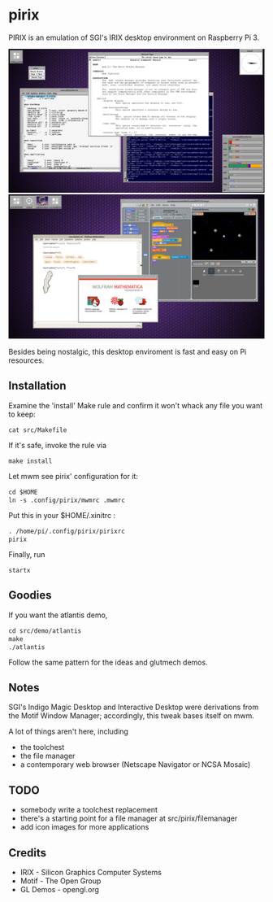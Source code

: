 # pirix

PIRIX is an emulation of SGI's IRIX desktop environment on Raspberry Pi 3.

![screenshot](screenshot0.png)
![screenshot](screenshot1.png)

Besides being nostalgic, this desktop enviroment is fast and easy on Pi resources.


## Installation

Examine the 'install' Make rule and confirm it won't whack any file you want to keep:

    cat src/Makefile

If it's safe, invoke the rule via 

    make install

Let mwm see pirix' configuration for it:

    cd $HOME
    ln -s .config/pirix/mwmrc .mwmrc

Put this in your $HOME/.xinitrc :

    . /home/pi/.config/pirix/pirixrc
    pirix

Finally, run

    startx


## Goodies

If you want the atlantis demo,

    cd src/demo/atlantis
    make
    ./atlantis

Follow the same pattern for the ideas and glutmech demos.


## Notes

SGI's Indigo Magic Desktop and Interactive Desktop were derivations from the Motif Window Manager;
accordingly, this tweak bases itself on mwm.

A lot of things aren't here, including
* the toolchest
* the file manager 
* a contemporary web browser (Netscape Navigator or NCSA Mosaic)

## TODO

* somebody write a toolchest replacement
* there's a starting point for a file manager at src/pirix/filemanager
* add icon images for more applications

## Credits

* IRIX - Silicon Graphics Computer Systems
* Motif - The Open Group
* GL Demos - opengl.org

